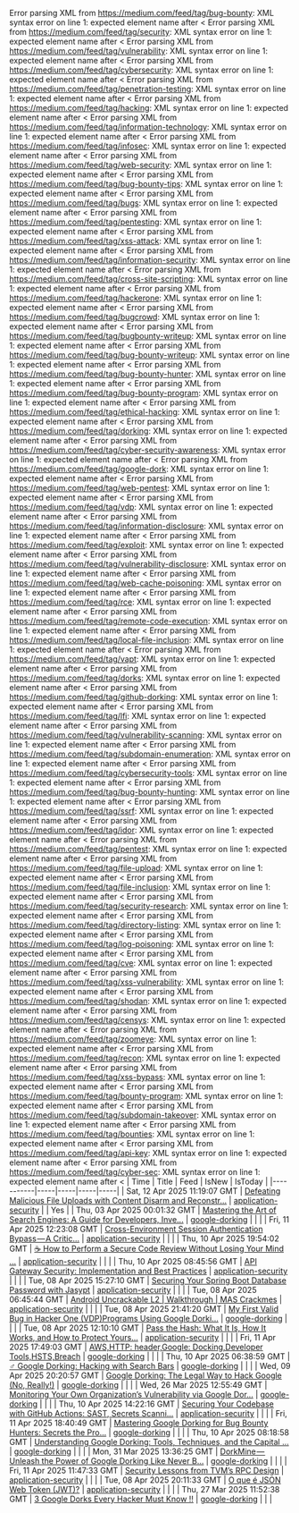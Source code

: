 Error parsing XML from https://medium.com/feed/tag/bug-bounty: XML syntax error on line 1: expected element name after <
Error parsing XML from https://medium.com/feed/tag/security: XML syntax error on line 1: expected element name after <
Error parsing XML from https://medium.com/feed/tag/vulnerability: XML syntax error on line 1: expected element name after <
Error parsing XML from https://medium.com/feed/tag/cybersecurity: XML syntax error on line 1: expected element name after <
Error parsing XML from https://medium.com/feed/tag/penetration-testing: XML syntax error on line 1: expected element name after <
Error parsing XML from https://medium.com/feed/tag/hacking: XML syntax error on line 1: expected element name after <
Error parsing XML from https://medium.com/feed/tag/information-technology: XML syntax error on line 1: expected element name after <
Error parsing XML from https://medium.com/feed/tag/infosec: XML syntax error on line 1: expected element name after <
Error parsing XML from https://medium.com/feed/tag/web-security: XML syntax error on line 1: expected element name after <
Error parsing XML from https://medium.com/feed/tag/bug-bounty-tips: XML syntax error on line 1: expected element name after <
Error parsing XML from https://medium.com/feed/tag/bugs: XML syntax error on line 1: expected element name after <
Error parsing XML from https://medium.com/feed/tag/pentesting: XML syntax error on line 1: expected element name after <
Error parsing XML from https://medium.com/feed/tag/xss-attack: XML syntax error on line 1: expected element name after <
Error parsing XML from https://medium.com/feed/tag/information-security: XML syntax error on line 1: expected element name after <
Error parsing XML from https://medium.com/feed/tag/cross-site-scripting: XML syntax error on line 1: expected element name after <
Error parsing XML from https://medium.com/feed/tag/hackerone: XML syntax error on line 1: expected element name after <
Error parsing XML from https://medium.com/feed/tag/bugcrowd: XML syntax error on line 1: expected element name after <
Error parsing XML from https://medium.com/feed/tag/bugbounty-writeup: XML syntax error on line 1: expected element name after <
Error parsing XML from https://medium.com/feed/tag/bug-bounty-writeup: XML syntax error on line 1: expected element name after <
Error parsing XML from https://medium.com/feed/tag/bug-bounty-hunter: XML syntax error on line 1: expected element name after <
Error parsing XML from https://medium.com/feed/tag/bug-bounty-program: XML syntax error on line 1: expected element name after <
Error parsing XML from https://medium.com/feed/tag/ethical-hacking: XML syntax error on line 1: expected element name after <
Error parsing XML from https://medium.com/feed/tag/dorking: XML syntax error on line 1: expected element name after <
Error parsing XML from https://medium.com/feed/tag/cyber-security-awareness: XML syntax error on line 1: expected element name after <
Error parsing XML from https://medium.com/feed/tag/google-dork: XML syntax error on line 1: expected element name after <
Error parsing XML from https://medium.com/feed/tag/web-pentest: XML syntax error on line 1: expected element name after <
Error parsing XML from https://medium.com/feed/tag/vdp: XML syntax error on line 1: expected element name after <
Error parsing XML from https://medium.com/feed/tag/information-disclosure: XML syntax error on line 1: expected element name after <
Error parsing XML from https://medium.com/feed/tag/exploit: XML syntax error on line 1: expected element name after <
Error parsing XML from https://medium.com/feed/tag/vulnerability-disclosure: XML syntax error on line 1: expected element name after <
Error parsing XML from https://medium.com/feed/tag/web-cache-poisoning: XML syntax error on line 1: expected element name after <
Error parsing XML from https://medium.com/feed/tag/rce: XML syntax error on line 1: expected element name after <
Error parsing XML from https://medium.com/feed/tag/remote-code-execution: XML syntax error on line 1: expected element name after <
Error parsing XML from https://medium.com/feed/tag/local-file-inclusion: XML syntax error on line 1: expected element name after <
Error parsing XML from https://medium.com/feed/tag/vapt: XML syntax error on line 1: expected element name after <
Error parsing XML from https://medium.com/feed/tag/dorks: XML syntax error on line 1: expected element name after <
Error parsing XML from https://medium.com/feed/tag/github-dorking: XML syntax error on line 1: expected element name after <
Error parsing XML from https://medium.com/feed/tag/lfi: XML syntax error on line 1: expected element name after <
Error parsing XML from https://medium.com/feed/tag/vulnerability-scanning: XML syntax error on line 1: expected element name after <
Error parsing XML from https://medium.com/feed/tag/subdomain-enumeration: XML syntax error on line 1: expected element name after <
Error parsing XML from https://medium.com/feed/tag/cybersecurity-tools: XML syntax error on line 1: expected element name after <
Error parsing XML from https://medium.com/feed/tag/bug-bounty-hunting: XML syntax error on line 1: expected element name after <
Error parsing XML from https://medium.com/feed/tag/ssrf: XML syntax error on line 1: expected element name after <
Error parsing XML from https://medium.com/feed/tag/idor: XML syntax error on line 1: expected element name after <
Error parsing XML from https://medium.com/feed/tag/pentest: XML syntax error on line 1: expected element name after <
Error parsing XML from https://medium.com/feed/tag/file-upload: XML syntax error on line 1: expected element name after <
Error parsing XML from https://medium.com/feed/tag/file-inclusion: XML syntax error on line 1: expected element name after <
Error parsing XML from https://medium.com/feed/tag/security-research: XML syntax error on line 1: expected element name after <
Error parsing XML from https://medium.com/feed/tag/directory-listing: XML syntax error on line 1: expected element name after <
Error parsing XML from https://medium.com/feed/tag/log-poisoning: XML syntax error on line 1: expected element name after <
Error parsing XML from https://medium.com/feed/tag/cve: XML syntax error on line 1: expected element name after <
Error parsing XML from https://medium.com/feed/tag/xss-vulnerability: XML syntax error on line 1: expected element name after <
Error parsing XML from https://medium.com/feed/tag/shodan: XML syntax error on line 1: expected element name after <
Error parsing XML from https://medium.com/feed/tag/censys: XML syntax error on line 1: expected element name after <
Error parsing XML from https://medium.com/feed/tag/zoomeye: XML syntax error on line 1: expected element name after <
Error parsing XML from https://medium.com/feed/tag/recon: XML syntax error on line 1: expected element name after <
Error parsing XML from https://medium.com/feed/tag/xss-bypass: XML syntax error on line 1: expected element name after <
Error parsing XML from https://medium.com/feed/tag/bounty-program: XML syntax error on line 1: expected element name after <
Error parsing XML from https://medium.com/feed/tag/subdomain-takeover: XML syntax error on line 1: expected element name after <
Error parsing XML from https://medium.com/feed/tag/bounties: XML syntax error on line 1: expected element name after <
Error parsing XML from https://medium.com/feed/tag/api-key: XML syntax error on line 1: expected element name after <
Error parsing XML from https://medium.com/feed/tag/cyber-sec: XML syntax error on line 1: expected element name after <
| Time | Title | Feed | IsNew | IsToday |
|-----------|-----|-----|-----|-----|
| Sat, 12 Apr 2025 11:19:07 GMT | [Defeating Malicious File Uploads with Content Disarm and Reconstr...](https://medium.com/p/5958d17abe83) | [application-security](https://medium.com/feed/tag/application-security) |  | Yes |
| Thu, 03 Apr 2025 00:01:32 GMT | [Mastering the Art of Search Engines: A Guide for Developers, Inve...](https://medium.com/p/6fb9d26e8050) | [google-dorking](https://medium.com/feed/tag/google-dorking) |  |  |
| Fri, 11 Apr 2025 12:23:08 GMT | [ Cross-Environment Session Authentication Bypass — A Critic...](https://medium.com/p/b563e1d59a8a) | [application-security](https://medium.com/feed/tag/application-security) |  |  |
| Thu, 10 Apr 2025 19:54:02 GMT | [☕ How to Perform a Secure Code Review Without Losing Your Mind ...](https://medium.com/p/a772c4beabd5) | [application-security](https://medium.com/feed/tag/application-security) |  |  |
| Thu, 10 Apr 2025 08:45:56 GMT | [API Gateway Security: Implementation and Best Practices](https://medium.com/p/9ecf02cfa6c7) | [application-security](https://medium.com/feed/tag/application-security) |  |  |
| Tue, 08 Apr 2025 15:27:10 GMT | [Securing Your Spring Boot Database Password with Jasypt](https://medium.com/p/800677071f1b) | [application-security](https://medium.com/feed/tag/application-security) |  |  |
| Tue, 08 Apr 2025 06:45:44 GMT | [Android Uncrackable L2 \| Walkthrough \| MAS Crackmes](https://medium.com/p/2dad499dca7a) | [application-security](https://medium.com/feed/tag/application-security) |  |  |
| Tue, 08 Apr 2025 21:41:20 GMT | [My First Valid Bug in Hacker One (VDP)Programs Using Google Dorki...](https://medium.com/p/913926fb8489) | [google-dorking](https://medium.com/feed/tag/google-dorking) |  |  |
| Tue, 08 Apr 2025 12:10:10 GMT | [Pass the Hash: What It Is, How It Works, and How to Protect Yours...](https://medium.com/p/37d2af6e5f68) | [application-security](https://medium.com/feed/tag/application-security) |  |  |
| Fri, 11 Apr 2025 17:49:03 GMT | [AWS,HTTP: header,Google: Docking,Developer Tools,HSTS,Breach](https://medium.com/p/d50f4f1bf809) | [google-dorking](https://medium.com/feed/tag/google-dorking) |  |  |
| Thu, 10 Apr 2025 06:38:59 GMT | [️‍♂️ Google Dorking: Hacking with Search Bars](https://medium.com/p/a10828508eff) | [google-dorking](https://medium.com/feed/tag/google-dorking) |  |  |
| Wed, 09 Apr 2025 20:20:57 GMT | [Google Dorking: The Legal Way to Hack Google (No, Really!)](https://medium.com/p/944cba868c7b) | [google-dorking](https://medium.com/feed/tag/google-dorking) |  |  |
| Wed, 26 Mar 2025 12:55:49 GMT | [Monitoring Your Own Organization’s Vulnerability via Google Dor...](https://medium.com/p/b0577ad7c81b) | [google-dorking](https://medium.com/feed/tag/google-dorking) |  |  |
| Thu, 10 Apr 2025 14:22:16 GMT | [ Securing Your Codebase with GitHub Actions: SAST, Secrets Scanni...](https://medium.com/p/5456ab3e9ebb) | [application-security](https://medium.com/feed/tag/application-security) |  |  |
| Fri, 11 Apr 2025 18:40:49 GMT | [ Mastering Google Dorking for Bug Bounty Hunters: Secrets the Pro...](https://medium.com/p/5798df19f343) | [google-dorking](https://medium.com/feed/tag/google-dorking) |  |  |
| Thu, 10 Apr 2025 08:18:58 GMT | [Understanding Google Dorking: Tools, Techniques, and the Capital ...](https://medium.com/p/4855b8a4c356) | [google-dorking](https://medium.com/feed/tag/google-dorking) |  |  |
| Mon, 31 Mar 2025 13:36:25 GMT | [DorkMine — Unleash the Power of Google Dorking Like Never B...](https://medium.com/p/0eca2f05e111) | [google-dorking](https://medium.com/feed/tag/google-dorking) |  |  |
| Fri, 11 Apr 2025 11:47:33 GMT | [Security Lessons from TVM’s RPC Design](https://medium.com/p/3cfc4b5c8e82) | [application-security](https://medium.com/feed/tag/application-security) |  |  |
| Tue, 08 Apr 2025 20:11:33 GMT | [O que é JSON Web Token (JWT)?](https://medium.com/p/0494b601cf26) | [application-security](https://medium.com/feed/tag/application-security) |  |  |
| Thu, 27 Mar 2025 11:52:38 GMT | [3 Google Dorks Every Hacker Must Know !!](https://medium.com/p/e45e4014a168) | [google-dorking](https://medium.com/feed/tag/google-dorking) |  |  |
